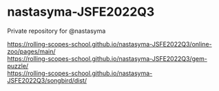 # nastasyma-JSFE2022Q3
Private repository for @nastasyma  

https://rolling-scopes-school.github.io/nastasyma-JSFE2022Q3/online-zoo/pages/main/  
https://rolling-scopes-school.github.io/nastasyma-JSFE2022Q3/gem-puzzle/  
https://rolling-scopes-school.github.io/nastasyma-JSFE2022Q3/songbird/dist/
